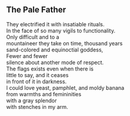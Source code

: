 The Pale Father
---------------
They electrified it with insatiable rituals.  
In the face of so many vigils to functionality.  
Only difficult and to a  
mountaineer they take on time, thousand years  
sand-colored and equinoctial goddess,  
Fewer and fewer  
silence about another mode of respect.  
The flags exists even when there is  
little to say, and it ceases  
in front of it in darkness.  
I could love yeast, pamphlet, and moldy banana  
from warmths and femininities  
with a gray splendor  
with stenches in my arm.  
